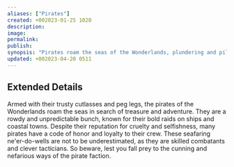 ```yaml
---
aliases: ["Pirates"]
created: +002023-01-25 1020
description: 
image: 
permalink: 
publish: 
synopsis: "Pirates roam the seas of the Wonderlands, plundering and pillaging with reckless abandon. Despite facing death, these scoundrels remain dedicated to their life of piracy and will stop at nothing to acquire treasure. Beware of these dangerous criminals as they sail the waves, ready to take what they desire."
updated: +002023-04-20 0511
---
```


## Extended Details

Armed with their trusty cutlasses and peg legs, the pirates of the Wonderlands roam the seas in search of treasure and adventure. They are a rowdy and unpredictable bunch, known for their bold raids on ships and coastal towns. Despite their reputation for cruelty and selfishness, many pirates have a code of honor and loyalty to their crew. These seafaring ne'er-do-wells are not to be underestimated, as they are skilled combatants and clever tacticians. So beware, lest you fall prey to the cunning and nefarious ways of the pirate faction.
